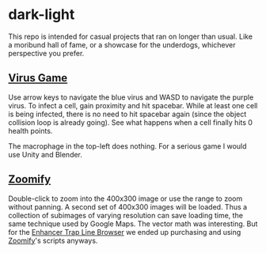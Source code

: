 # dark-light

This repo is intended for casual projects that ran on longer than usual. Like a moribund hall of fame, or a showcase for the underdogs, whichever perspective you prefer.

## [Virus Game](http://paxorus.github.io/dark-light/virus-game/float.html)
Use arrow keys to navigate the blue virus and WASD to navigate the purple virus. To infect a cell, gain proximity and hit spacebar. While at least one cell is being infected, there is no need to hit spacebar again (since the object collision loop is already going). See what happens when a cell finally hits 0 health points.

The macrophage in the top-left does nothing. For a serious game I would use Unity and Blender.

## [Zoomify](http://paxorus.github.io/dark-light/zoomify/index.html)
Double-click to zoom into the 400x300 image or use the range to zoom without panning. A second set of 400x300 images will be loaded. Thus a collection of subimages of varying resolution can save loading time, the same technique used by Google Maps. The vector math was interesting. But for the [Enhancer Trap Line Browser](https://enhancertrap.bio.brandeis.edu/browser/) we ended up purchasing and using [Zoomify](http://www.zoomify.com/)'s scripts anyways.